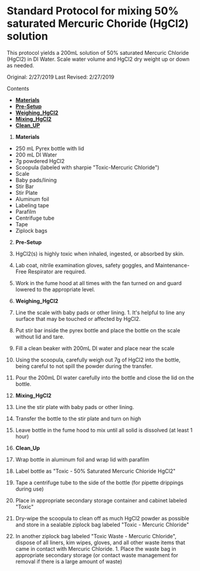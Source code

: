 # Standard Protocol for mixing 50% saturated Mercuric Choride (HgCl2) solution

This protocol yields a 200mL solution of 50% saturated Mercuric Chloride (HgCl2) in DI Water.  Scale water volume and HgCl2 dry weight up or down as needed.

Original: 2/27/2019
Last Revised: 2/27/2019

Contents
- [**Materials**](#Materials)
- [**Pre-Setup**](#Pre-Setup)
- [**Weighing_HgCl2**](#Weighing_HgCl2)
- [**Mixing_HgCl2**](#Mixing_HgCl2)
- [**Clean_UP**](#Clean_Up)
 
 
1. <a name="Materials"></a> **Materials**
  - 250 mL Pyrex bottle with lid
  - 200 mL DI Water
  - 7g powdered HgCl2
  - Scoopula (labeled with sharpie "Toxic-Mercuric Chloride")
  - Scale
  - Baby pads/lining
  - Stir Bar
  - Stir Plate
  - Aluminum foil
  - Labeling tape
  - Parafilm
  - Centrifuge tube
  - Tape
  - Ziplock bags
  
2. <a name="Pre-Setup"></a> **Pre-Setup**
  1. HgCl2(s) is highly toxic when inhaled, ingested, or absorbed by skin.
  1. Lab coat, nitrile examination gloves, safety goggles, and Maintenance-Free Respirator are required.
  1. Work in the fume hood at all times with the fan turned on and guard lowered to the appropriate level.
  
3. <a name="Weighing_HgCl2"></a> **Weighing_HgCl2**
  1. Line the scale with baby pads or other lining.
    1. It's helpful to line any surface that may be touched or affected by HgCl2.
  1. Put stir bar inside the pyrex bottle and place the bottle on the scale without lid and tare.
  1. Fill a clean beaker with 200mL DI water and place near the scale
  1. Using the scoopula, carefully weigh out 7g of HgCl2 into the bottle, being careful to not spill the powder during the transfer.
  1. Pour the 200mL DI water carefully into the bottle and close the lid on the bottle.
  
4. <a name="Mixing_HgCl2"></a> **Mixing_HgCl2**
  1. Line the stir plate with baby pads or other lining.
  1. Transfer the bottle to the stir plate and turn on high
  1. Leave bottle in the fume hood to mix until all solid is dissolved (at least 1 hour)
  
5. <a name="Clean_Up"></a> **Clean_Up**
  1. Wrap bottle in aluminum foil and wrap lid with parafilm
  1. Label bottle as "Toxic - 50% Saturated Mercuric Chloride HgCl2"
  1. Tape a centrifuge tube to the side of the bottle (for pipette drippings during use)
  1. Place in appropriate secondary storage container and cabinet labeled "Toxic"
  1. Dry-wipe the scoopula to clean off as much HgCl2 powder as possible and store in a sealable ziplock bag labeled "Toxic - Mercuric Chloride"
  1. In another ziplock bag labeled "Toxic Waste - Mercuric Chloride", dispose of all liners, kim wipes, gloves, and all other waste items that came in contact with Mercuric Chloride.
    1. Place the waste bag in appropriate secondary storage (or contact waste management for removal if there is a large amount of waste)
  
